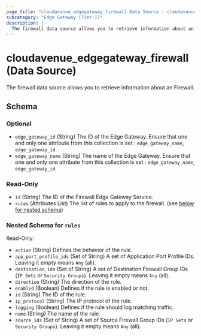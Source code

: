 ```yaml
---
page_title: "cloudavenue_edgegateway_firewall Data Source - cloudavenue"
subcategory: "Edge Gateway (Tier-1)"
description: |-
  The firewall data source allows you to retrieve information about an Firewall.
---
```


# cloudavenue_edgegateway_firewall (Data Source)

The firewall data source allows you to retrieve information about an Firewall.



<!-- schema generated by tfplugindocs -->
## Schema

### Optional

- `edge_gateway_id` (String) The ID of the Edge Gateway. Ensure that one and only one attribute from this collection is set : `edge_gateway_name`, `edge_gateway_id`.
- `edge_gateway_name` (String) The name of the Edge Gateway. Ensure that one and only one attribute from this collection is set : `edge_gateway_name`, `edge_gateway_id`.

### Read-Only

- `id` (String) The ID of the Firewall Edge Gateway Service.
- `rules` (Attributes List) The list of rules to apply to the firewall. (see [below for nested schema](#nestedatt--rules))

<a id="nestedatt--rules"></a>
### Nested Schema for `rules`

Read-Only:

- `action` (String) Defines the behavior of the rule.
- `app_port_profile_ids` (Set of String) A set of Application Port Profile IDs. Leaving it empty means `Any` (all).
- `destination_ids` (Set of String) A set of Destination Firewall Group IDs (`IP Sets` or `Security Groups`). Leaving it empty means `Any` (all).
- `direction` (String) The direction of the rule.
- `enabled` (Boolean) Defines if the rule is enabled or not.
- `id` (String) The ID of the rule.
- `ip_protocol` (String) The IP protocol of the rule.
- `logging` (Boolean) Defines if the rule should log matching traffic.
- `name` (String) The name of the rule.
- `source_ids` (Set of String) A set of Source Firewall Group IDs (`IP Sets` or `Security Groups`). Leaving it empty means `Any` (all).

